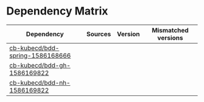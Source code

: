 # Dependency Matrix

Dependency | Sources | Version | Mismatched versions
---------- | ------- | ------- | -------------------
[cb-kubecd/bdd-spring-1586168666](https://github.com/cb-kubecd/bdd-spring-1586168666.git) |  | []() | 
[cb-kubecd/bdd-gh-1586169822](https://github.com/cb-kubecd/bdd-gh-1586169822.git) |  | []() | 
[cb-kubecd/bdd-nh-1586169822](https://github.com/cb-kubecd/bdd-nh-1586169822.git) |  | []() | 
